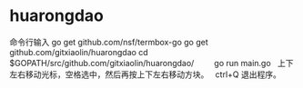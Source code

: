 # huarongdao
命令行输入 go get github.com/nsf/termbox-go
          go get github.com/gitxiaolin/huarongdao
          cd $GOPATH/src/github.com/gitxiaolin/huarongdao/
          go run main.go
   上下左右移动光标，空格选中，然后再按上下左右移动方块。
   ctrl+Q 退出程序。
